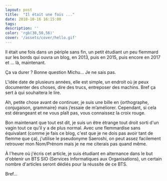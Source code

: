 ```yaml
---
layout: post
title:  "Il était une fois ..."
date: 2018-10-16 16:15:00
tags:
description: ''
color: 'rgb(38,50,56)'
cover: '/assets/cover/hello.gif'
---
```


Il était une fois dans un périple sans fin, un petit étudiant un peu flemmard sur les bords qui ouvra un blog, en 2013, puis en 2015, puis encore en 2017 et ... là, maintenant.

Ça va durer ? Bonne question Michu... Je ne sais pas.

L'idée date de plusieurs années, elle est simple, un endroit où je peux documenter des choses, dire des trucs, entreposer des machins. Bref ça sert à qui souhaitera le lire.

Ah, petite chose avant de continuer, je suis une bille en {orthographe, conjugaison, grammaire} mais j’essaie de m’améliorer. Cependant, si cela est dérangeant et ne vous plaît pas, vous connaissez la croix rouge.

Bon maintenant que tout est dit, je suis un être étrange tout droit sorti d'un vagin tout ce qu'il y a de plus normal. Avec une flemmardise sans équivalant (comme je fais ce blog, c'est que je ne dois pas avoir tant de flemme que ça), j'utilise le pseudonyme Saeroshi, on peut assez facilement retrouver mon Nom/Prénom mais je ne me citerais pas quand même.

À l'heure où j'écris cet article, je suis étudiant en alternance dans le but d'obtenir un BTS SIO (Services Informatiques aux Organisations), un certain nombre d'articles seront dédiés pour la réussite de ce BTS.

Bref...